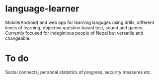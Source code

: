 # language-learner
Mobile(Android) and web app for learning languges using drills, different levels of learning, objective question based test, sound and games. Currently focused for indeginious people of Nepal but versatile and changeable. 
# To do
Social connects, personal statistics of progress, security measures etc. 
